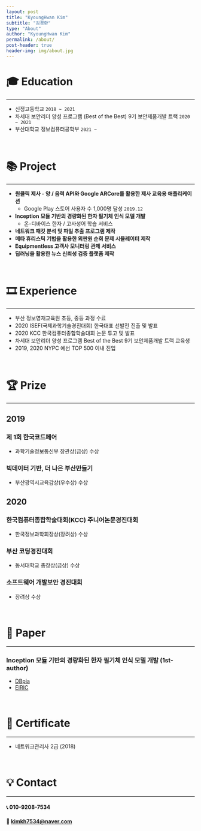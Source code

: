 ```yaml
---
layout: post
title: "KyoungHwan Kim"
subtitle: "김경환"
type: "About"
author: "KyoungHwan Kim"
permalink: /about/
post-header: true
header-img: img/about.jpg
---
```


# 🎓 Education
---
- 신정고등학교 `2018 ~ 2021`
- 차세대 보안리더 양성 프로그램 (Best of the Best) 9기 보안제품개발 트랙 `2020 ~ 2021`
- 부산대학교 정보컴퓨터공학부 `2021 ~`

<br />

# 📚 Project
---
- __원클릭 제사 - 양 / 음력 API와 Google ARCore를 활용한 제사 교육용 애플리케이션__
    - Google Play 스토어 사용자 수 1,000명 달성 `2019.12`
- __Inception 모듈 기반의 경량화된 한자 필기체 인식 모델 개발__
    - 온-디바이스 한자 / 고사성어 학습 서비스
- __네트워크 패킷 분석 및 파일 추출 프로그램 제작__
- __메타 휴리스틱 기법을 활용한 외판원 순회 문제 시뮬레이터 제작__
- __Equipmentless 고객사 모니터링 관제 서비스__
- __딥러닝을 활용한 뉴스 신뢰성 검증 플랫폼 제작__

<br />

# 🎞️ Experience
---
- 부산 정보영재교육원 초등, 중등 과정 수료
- 2020 ISEF(국제과학기술경진대회) 한국대표 선발전 진출 및 발표
- 2020 KCC 한국컴퓨터종합학술대회 논문 투고 및 발표
- 차세대 보안리더 양성 프로그램 Best of the Best 9기 보안제품개발 트랙 교육생
- 2019, 2020 NYPC 예선 TOP 500 이내 진입

<br />

# 🏆 Prize
---
## 2019

### 제 1회 한국코드페어
- 과학기술정보통신부 장관상(금상) 수상

### 빅데이터 기반, 더 나은 부산만들기
- 부산광역시교육감상(우수상) 수상

## 2020

### 한국컴퓨터종합학술대회(KCC) 주니어논문경진대회
- 한국정보과학회장상(장려상) 수상

### 부산 코딩경진대회
- 동서대학교 총장상(금상) 수상

### 소프트웨어 개발보안 경진대회
- 장려상 수상

<br />

# 📄 Paper
---
### Inception 모듈 기반의 경량화된 한자 필기체 인식 모델 개발 (1st-author)
- [DBpia](http://www.dbpia.co.kr/journal/articleDetail?nodeId=NODE09874847)
- [EIRIC](https://www.eiric.or.kr/literature/ser_view.php?SnxGubun=INKO&mode=total&searchCate=literature&gu=INME000G0&cmd=qryview&SnxIndxNum=234020&rownum=&totalCnt=2&rownum=2&q1_t=aW5jZXB0aW9uIOuqqOuTiA==&listUrl=L3NlYXJjaC9yZXN1bHQucGhwP1NueEd1YnVuPUlOS08mbW9kZT10b3RhbCZzZWFyY2hDYXRlPWxpdGVyYXR1cmUmcTE9aW5jZXB0aW9uKyVCOCVGMCVCNSVFMiZ4PTAmeT0w&q1=inception+%B8%F0%B5%E2&kci=)

<br />

# 📜 Certificate
---
- 네트워크관리사 2급 (2018)

<br />

# 💡 Contact
---
#### 📞 010-9208-7534

#### 📧 kimkh7534@naver.com

<br />